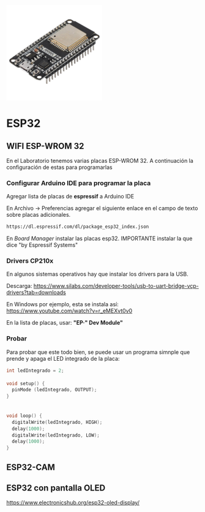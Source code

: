 <img src="/carpeta-imagenes/esp32.png" alt="rpi5" style= "height: 250px;"/>

# ESP32

## WIFI ESP-WROM 32

En el Laboratorio tenemos varias placas ESP-WROM 32. A continuación la configuración de estas para programarlas

### Configurar Arduino IDE para programar la placa

Agregar lista de placas de **espressif** a Arduino IDE

En Archivo -> Preferencias agregar el siguiente enlace en el campo de texto sobre placas adicionales.

```sh
https://dl.espressif.com/dl/package_esp32_index.json
```

En _Board Manager_ instalar las placas esp32. IMPORTANTE instalar la que dice "by Espressif Systems"

### Drivers CP210x

En algunos sistemas operativos hay que instalar los drivers para la USB.

Descarga: https://www.silabs.com/developer-tools/usb-to-uart-bridge-vcp-drivers?tab=downloads

En Windows por ejemplo, esta se instala así: https://www.youtube.com/watch?v=r_eMEXvt0v0

En la lista de placas, usar: **"EP·" Dev Module"**

### Probar

Para probar que este todo bien, se puede usar un programa simnple que prende y apaga el LED integrado de la placa:

```cpp
int ledIntegrado = 2;

void setup() {
  pinMode (ledIntegrado, OUTPUT);
}


void loop() {
  digitalWrite(ledIntegrado, HIGH);
  delay(1000);
  digitalWrite(ledIntegrado, LOW);
  delay(1000);
}
```

## ESP32-CAM

## ESP32 con pantalla OLED

https://www.electronicshub.org/esp32-oled-display/
